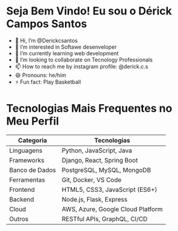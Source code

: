 # Seja Bem Vindo! Eu sou o Dérick Campos Santos


- 👋 Hi, I’m @Derickcsantos
- 👀 I’m interested in Softawe desenveloper
- 🌱 I’m currently learning web development
- 💞️ I’m looking to collaborate on Tecnology Professionals
- 📫 How to reach me by instagram profile: @derick.c.s
- 😄 Pronouns: he/him
- ⚡ Fun fact: Play Basketball
# Tecnologias Mais Frequentes no Meu Perfil

| Categoria         | Tecnologias                              |
|-------------------|------------------------------------------|
| Linguagens        | Python, JavaScript, Java                  |
| Frameworks        | Django, React, Spring Boot                |
| Banco de Dados    | PostgreSQL, MySQL, MongoDB                |
| Ferramentas       | Git, Docker, VS Code                     |
| Frontend          | HTML5, CSS3, JavaScript (ES6+)           |
| Backend           | Node.js, Flask, Express                  |
| Cloud             | AWS, Azure, Google Cloud Platform         |
| Outros            | RESTful APIs, GraphQL, CI/CD             |



<!---
Derickcsantos/Derickcsantos is a ✨ special ✨ repository because its `README.md` (this file) appears on your GitHub profile.
You can click the Preview link to take a look at your changes.
--->
